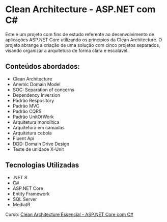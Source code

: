 # Clean Architecture - ASP.NET com C#

Este é um projeto com fins de estudo referente ao desenvolvimento de aplicações ASP.NET Core utilizando os princípios da Clean Architecture. O projeto abrange a criação de uma solução com cinco projetos separados, visando organizar a arquitetura de forma clara e escalável.

## Conteúdos abordados:
- Clean Architecture
- Anemic Domain Model
- SOC: Separation of concerns
- Dependency Inversion
- Padrão Respository
- Padrão MVC
- Padrão CQRS
- Padrão UnitOfWork
- Arquitetura monolítica
- Arquitetura em camadas
- Arquitetura cebola
- Fluent Api
- DDD: Domain Drive Design
- Teste de unidade X-Unit

## Tecnologias Utilizadas
- .NET 8
- C#
- ASP.NET Core
- Entity Framework
- SQL Server
- MediatR

Curso: [Clean Architecture Essencial - ASP.NET Core com C#](https://www.udemy.com/course/clean-architecture-essencial-asp-net-core-com-c/)
